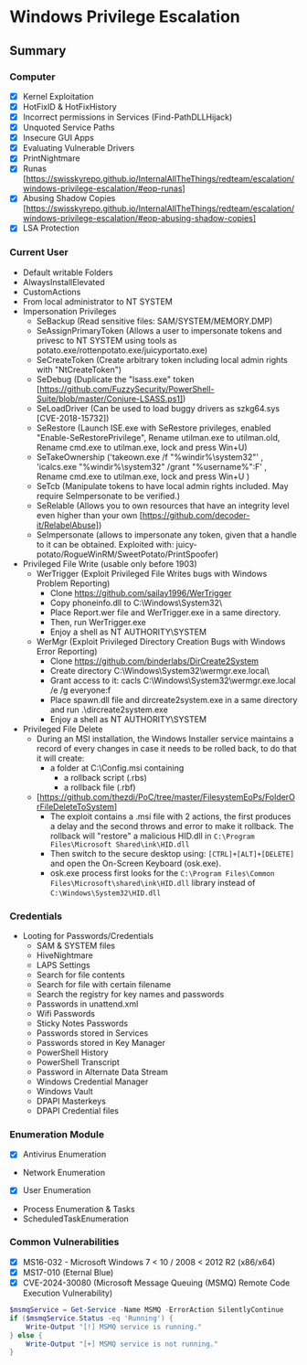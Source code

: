 # Windows Privilege Escalation
## Summary

### Computer
- [x] Kernel Exploitation
- [x] HotFixID & HotFixHistory
- [x] Incorrect permissions in Services (Find-PathDLLHijack)
- [x] Unquoted Service Paths
- [x] Insecure GUI Apps
- [x] Evaluating Vulnerable Drivers
- [x] PrintNightmare
- [x] Runas [https://swisskyrepo.github.io/InternalAllTheThings/redteam/escalation/windows-privilege-escalation/#eop-runas]
- [x] Abusing Shadow Copies [https://swisskyrepo.github.io/InternalAllTheThings/redteam/escalation/windows-privilege-escalation/#eop-abusing-shadow-copies]
- [x] LSA Protection

### Current User
- Default writable Folders
- AlwaysInstallElevated
- CustomActions
- From local administrator to NT SYSTEM
- Impersonation Privileges
    - SeBackup (Read sensitive files: SAM/SYSTEM/MEMORY.DMP)
    - SeAssignPrimaryToken (Allows a user to impersonate tokens and privesc to NT SYSTEM using tools as potato.exe/rottenpotato.exe/juicyportato.exe)
    - SeCreateToken (Create arbitrary token including local admin rights with "NtCreateToken")
    - SeDebug (Duplicate the "lsass.exe" token [https://github.com/FuzzySecurity/PowerShell-Suite/blob/master/Conjure-LSASS.ps1])
    - SeLoadDriver (Can be used to load buggy drivers as szkg64.sys [CVE-2018-15732])
    - SeRestore (Launch ISE.exe with SeRestore privileges, enabled "Enable-SeRestorePrivilege", Rename utilman.exe to utilman.old, Rename cmd.exe to utilman.exe, lock and press Win+U)
    - SeTakeOwnership ('takeown.exe /f "%windir%\system32"' , 'icalcs.exe "%windir%\system32" /grant "%username%":F' , Rename cmd.exe to utilman.exe, lock and press Win+U )
    - SeTcb (Manipulate tokens to have local admin rights included. May require SeImpersonate to be verified.)
    - SeRelable (Allows you to own resources that have an integrity level even higher than your own [https://github.com/decoder-it/RelabelAbuse])
    - SeImpersonate (allows to impersonate any token, given that a handle to it can be obtained. Exploited with: juicy-potato/RogueWinRM/SweetPotato/PrintSpoofer)
- Privileged File Write (usable only before 1903)
    - WerTrigger (Exploit Privileged File Writes bugs with Windows Problem Reporting)
        - Clone https://github.com/sailay1996/WerTrigger
        - Copy phoneinfo.dll to C:\Windows\System32\
        - Place Report.wer file and WerTrigger.exe in a same directory.
        - Then, run WerTrigger.exe
        - Enjoy a shell as NT AUTHORITY\SYSTEM
    - WerMgr (Exploit Privileged Directory Creation Bugs with Windows Error Reporting)
        - Clone https://github.com/binderlabs/DirCreate2System
        - Create directory C:\Windows\System32\wermgr.exe.local\
        - Grant access to it: cacls C:\Windows\System32\wermgr.exe.local /e /g everyone:f
        - Place spawn.dll file and dircreate2system.exe in a same directory and run .\dircreate2system.exe
        - Enjoy a shell as NT AUTHORITY\SYSTEM
- Privileged File Delete
    - During an MSI installation, the Windows Installer service maintains a record of every changes in case it needs to be rolled back, to do that it will create:
        - a folder at C:\Config.msi containing
            - a rollback script (.rbs)
            - a rollback file (.rbf)
    - [https://github.com/thezdi/PoC/tree/master/FilesystemEoPs/FolderOrFileDeleteToSystem]
        - The exploit contains a .msi file with 2 actions, the first produces a delay and the second throws and error to make it rollback. The rollback will "restore" a malicious HID.dll in `C:\Program Files\Microsoft Shared\ink\HID.dll`
        - Then switch to the secure desktop using: `[CTRL]+[ALT]+[DELETE]` and open the On-Screen Keyboard (osk.exe).
        - osk.exe process first looks for the `C:\Program Files\Common Files\Microsoft\shared\ink\HID.dll` library instead of `C:\Windows\System32\HID.dll`

### Credentials
- Looting for Passwords/Credentials
    - SAM & SYSTEM files
    - HiveNightmare
    - LAPS Settings
    - Search for file contents
    - Search for file with certain filename
    - Search the registry for key names and passwords
    - Passwords in unattend.xml
    - Wifi Passwords
    - Sticky Notes Passwords
    - Passwords stored in Services
    - Passwords stored in Key Manager
    - PowerShell History
    - PowerShell Transcript
    - Password in Alternate Data Stream
    - Windows Credential Manager
    - Windows Vault
    - DPAPI Masterkeys
    - DPAPI Credential files

### Enumeration Module
- [x] Antivirus Enumeration
- Network Enumeration
- [x] User Enumeration
- Process Enumeration & Tasks
- ScheduledTaskEnumeration

### Common Vulnerabilities
- [x] MS16-032 - Microsoft Windows 7 < 10 / 2008 < 2012 R2 (x86/x64)
- [x] MS17-010 (Eternal Blue)
- [x] CVE-2024-30080 (Microsoft Message Queuing (MSMQ) Remote Code Execution Vulnerability)
```PowerShell
$msmqService = Get-Service -Name MSMQ -ErrorAction SilentlyContinue
if ($msmqService.Status -eq 'Running') {
    Write-Output "[!] MSMQ service is running."
} else {
    Write-Output "[+] MSMQ service is not running."
}
```
